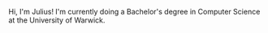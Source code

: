 Hi, I'm Julius!
I'm currently doing a Bachelor's degree in Computer Science at the University of Warwick.

<!---
juliusw352/juliusw352 is a ✨ special ✨ repository because its `README.md` (this file) appears on your GitHub profile.
You can click the Preview link to take a look at your changes.
--->
